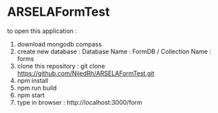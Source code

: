 # ARSELAFormTest
 to open this application :
 1) download mongodb compass 
 2) create new database : Database Name : FormDB / Collection Name : forms
 3) clone this repository : git clone https://github.com/NijedRh/ARSELAFormTest.git
 4) npm install
 5) npm run build
 6) npm start
 7) type in browser : http://localhost:3000/form
